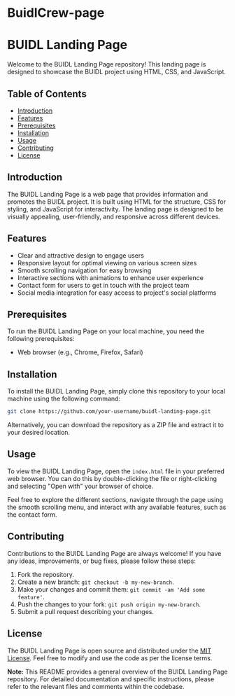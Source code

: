 # BuidlCrew-page
# BUIDL Landing Page

Welcome to the BUIDL Landing Page repository! This landing page is designed to showcase the BUIDL project using HTML, CSS, and JavaScript.

## Table of Contents

- [Introduction](#introduction)
- [Features](#features)
- [Prerequisites](#prerequisites)
- [Installation](#installation)
- [Usage](#usage)
- [Contributing](#contributing)
- [License](#license)

## Introduction

The BUIDL Landing Page is a web page that provides information and promotes the BUIDL project. It is built using HTML for the structure, CSS for styling, and JavaScript for interactivity. The landing page is designed to be visually appealing, user-friendly, and responsive across different devices.

## Features

- Clear and attractive design to engage users
- Responsive layout for optimal viewing on various screen sizes
- Smooth scrolling navigation for easy browsing
- Interactive sections with animations to enhance user experience
- Contact form for users to get in touch with the project team
- Social media integration for easy access to project's social platforms

## Prerequisites

To run the BUIDL Landing Page on your local machine, you need the following prerequisites:

- Web browser (e.g., Chrome, Firefox, Safari)

## Installation

To install the BUIDL Landing Page, simply clone this repository to your local machine using the following command:

```bash
git clone https://github.com/your-username/buidl-landing-page.git
```

Alternatively, you can download the repository as a ZIP file and extract it to your desired location.

## Usage

To view the BUIDL Landing Page, open the `index.html` file in your preferred web browser. You can do this by double-clicking the file or right-clicking and selecting "Open with" your browser of choice.

Feel free to explore the different sections, navigate through the page using the smooth scrolling menu, and interact with any available features, such as the contact form.

## Contributing

Contributions to the BUIDL Landing Page are always welcome! If you have any ideas, improvements, or bug fixes, please follow these steps:

1. Fork the repository.
2. Create a new branch: `git checkout -b my-new-branch`.
3. Make your changes and commit them: `git commit -am 'Add some feature'`.
4. Push the changes to your fork: `git push origin my-new-branch`.
5. Submit a pull request describing your changes.

## License

The BUIDL Landing Page is open source and distributed under the [MIT License](https://opensource.org/licenses/MIT). Feel free to modify and use the code as per the license terms.

**Note:** This README provides a general overview of the BUIDL Landing Page repository. For detailed documentation and specific instructions, please refer to the relevant files and comments within the codebase.
